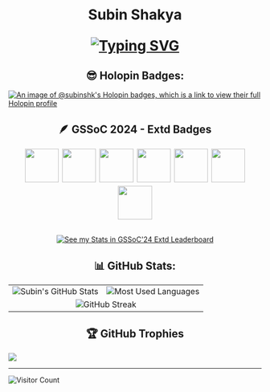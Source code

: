 <h1 align="center">Subin Shakya

<a href="https://git.io/typing-svg"><img src="https://readme-typing-svg.herokuapp.com?font=Indie+Flower&size=24&pause=1000&color=00FFD3&width=270&lines=Computer+Science+Student" alt="Typing SVG" /></a>

</h1>


<h2 align="center"> 😎 Holopin Badges: </h2>

[![An image of @subinshk's Holopin badges, which is a link to view their full Holopin profile](https://holopin.me/subinshk)](https://holopin.io/@subinshk)

<h2 align="center"> 🪶 GSSoC 2024 - Extd Badges  </h2>
<div align="center">
  <a href="https://gssoc.girlscript.tech/leaderboard" style="display: flex; flex-wrap: wrap; justify-content: center; gap: 7px;">
    <img src="https://raw.githubusercontent.com/GSSoC24/Postman-Challenge/main/docs/assets/Postman%20White.png" style="width: 7vw; max-width: 80px; height: auto;" />
    <img src="https://raw.githubusercontent.com/GSSoC24/Hack-Web3Conf/refs/heads/main/assets/Hack-Web3Conf%202024%20Badge%20(2).png" style="width: 7vw; max-width: 80px; height: auto;" />
    <img src="https://raw.githubusercontent.com/GSSoC24/Postman-Challenge/main/docs/assets/1.png" style="width: 7vw; max-width: 80px; height: auto;" />
    <img src="https://raw.githubusercontent.com/GSSoC24/Postman-Challenge/main/docs/assets/2.png" style="width: 7vw; max-width: 80px; height: auto;" />
    <img src="https://raw.githubusercontent.com/GSSoC24/Postman-Challenge/main/docs/assets/3.png" style="width: 7vw; max-width: 80px; height: auto;" />
    <img src="https://raw.githubusercontent.com/GSSoC24/Postman-Challenge/main/docs/assets/4.png" style="width: 7vw; max-width: 80px; height: auto;" />
    <img src="https://raw.githubusercontent.com/GSSoC24/Postman-Challenge/main/docs/assets/5.png" style="width: 7vw; max-width: 80px; height: auto;" />
<!--     <img src="https://raw.githubusercontent.com/GSSoC24/Contributor/refs/heads/main/assets/Git%20Explorer.png" style="width: 7vw; max-width: 80px; height: auto;" /> -->
  </a>
</div>


<br />

<p align="center">
  <a href="https://gssoc.girlscript.tech/leaderboard?year=2024Extd&username=subin-shk">
    <img src="https://img.shields.io/badge/Click%20To%20See%20My%20Stats%20in%20GSSoC'24%20Extd%20Leaderboard-4CAF50?style=for-the-badge&logo=github&logoColor=white" alt="See my Stats in GSSoC'24 Extd Leaderboard"/>
  </a>
</p>

<h2 align="center"> 📊 GitHub Stats: </h2>
 
<table align="center">
  <tr>
    <td>
      <img src="https://github-readme-stats.vercel.app/api?username=subin-shk&theme=dark&hide_border=false&include_all_commits=true&count_private=true" alt="Subin's GitHub Stats" />
    </td>
    <td>
      <img src="https://github-readme-stats.vercel.app/api/top-langs/?username=subin-shk&theme=dark&hide_border=false&include_all_commits=true&count_private=true&layout=compact" alt="Most Used Languages" />
    </td>
  </tr>
  <tr>
    <td colspan="2" align="center">
      <img src="https://github-readme-streak-stats.herokuapp.com/?user=subin-shk&theme=dark&hide_border=false" alt="GitHub Streak" />
    </td>
  </tr>
</table>


<h2 align="center"> 🏆 GitHub Trophies </h2>

![](https://github-profile-trophy.vercel.app/?username=subin-shk&theme=radical&no-frame=false&no-bg=true&margin-w=4)

---

![Visitor Count](https://profile-counter.glitch.me/{subin-shk}/count.svg)

